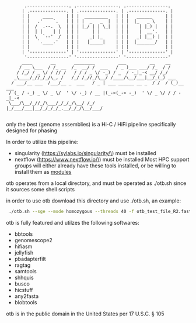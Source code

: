 ```
                                                                         
       .----------------. .----------------. .----------------.          
      | .--------------. | .--------------. | .--------------. |         
      | |     ____     | | |  _________   | | |   ______     | |         
      | |   .'    `.   | | | |  _   _  |  | | |  |_   _ \    | |         
      | |  /  .--.  \  | | | |_/ | | \_|  | | |    | |_) |   | |         
      | |  | |    | |  | | |     | |      | | |    |  __'.   | |         
      | |  \  `--'  /  | | |    _| |_     | | |   _| |__) |  | |         
      | |   `.____.'   | | |   |_____|    | | |  |_______/   | |         
      | |              | | |              | | |              | |         
      | '--------------' | '--------------' | '--------------' |         
       '----------------' '----------------' '----------------'          
      ____       __       ________         ___         __    __          
     / __ \___  / /_ __  /_  __/ /  ___   / _ )___ ___/ /_  / /          
    / /_/ / _ \/ / // /   / / / _ \/ -_) / _  / -_|_-< __/ /_/           
   _\____/_//_/_/\_, /   /_/ /_//_/\__/ /____/\__/___|__/_(_) ___        
  / ___/__ ___  /___/__ _  ___   / _ | ___ ______ __ _  / /  / (_)__ ___ 
 / (_ / -_) _ \/ _ \/  ' \/ -_) / __ |(_-<(_-< -_)  ' \/ _ \/ / / -_|_-< 
 \___/\__/_//_/\___/_/_/_/\__/ /_/ |_/___/___|__/_/_/_/_.__/_/_/\__/___/ 
                                                                         
```

*o*nly *t*he *b*est (genome assemblies) is a Hi-C / HiFi pipeline specifically designed for phasing

In order to utilize this pipeline:
  - singularity \(https://sylabs.io/singularity/\) must be installed 
  - nextflow \(https://www.nextflow.io/\) must be installed 
Most HPC support groups will either already have these tools installed, or be willing to install them as [modules](http://modules.sourceforge.net/)

otb operates from a local directory, and must be operated as ./otb.sh since it sources some shell scripts

in order to use otb download this directory and use ./otb.sh, an example:

```bash
 ./otb.sh --sge --mode homozygous --threads 40 -f otb_test_file_R2.fastq -r otb_test_file_R1.fastq --polish --bam otb_test_bam.sh
```

otb is fully featured and utilzes the following softwares:
- bbtools
- genomescope2
- hifiasm
- jellyfish
- pbadapterfilt
- ragtag
- samtools
- shhquis
- busco
- hicstuff
- any2fasta
- blobtools

otb is in the public domain in the United States per 17 U.S.C. § 105
